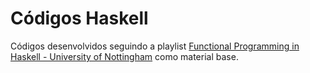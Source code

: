 # Códigos Haskell

Códigos desenvolvidos seguindo a playlist [Functional Programming in Haskell - University of Nottingham](https://youtube.com/playlist?list=PLF1Z-APd9zK7usPMx3LGMZEHrECUGodd3) como material base.
